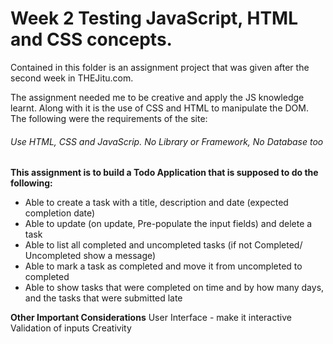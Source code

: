# Week 2 Testing JavaScript, HTML and CSS concepts.

Contained in this folder is an assignment project that was given after the second week in THEJitu.com.

The assignment needed me to be creative and apply the JS knowledge learnt. Along with it is the use
of CSS and HTML to manipulate the DOM. The following were the requirements of the site:

###### Use HTML, CSS and JavaScrip. No Library or Framework, No Database too

**This assignment is to build a Todo Application that is supposed to do the following:**
- Able to create a task with a title, description and date (expected completion date)
- Able to update (on update, Pre-populate the input fields) and delete a task
- Able to list all completed and uncompleted tasks (if not Completed/ Uncompleted show a message)
- Able to mark a task as completed and move it from uncompleted to completed
- Able to show tasks that were completed on time and by how many days, and the tasks that were submitted late

**Other Important Considerations**
User Interface - make it interactive
Validation of inputs
Creativity